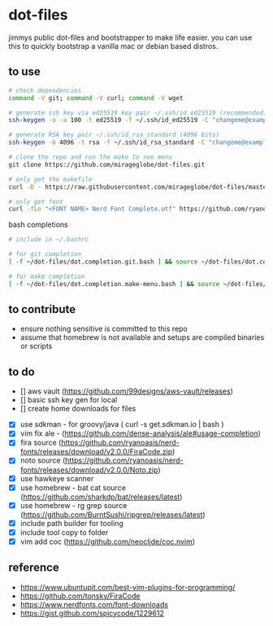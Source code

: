 # dot-files

jimmys public dot-files and bootstrapper to make life easier. you can use this
to quickly bootstrap a vanilla mac or debian based distros.

## to use

```bash
# check dependencies
command -V git; command -V curl; command -V wget

# generate ssh key via ed25519 key pair ~/.ssh/id_ed25519 (recommended)
ssh-keygen -o -a 100 -t ed25519 -f ~/.ssh/id_ed25519 -C "changeme@example.com"

# generate RSA key pair ~/.ssh/id_rsa_standard (4096 bits)
ssh-keygen -b 4096 -t rsa -f ~/.ssh/id_rsa_standard -C "changeme@example.com"

# clone the repo and run the make to see menu
git clone https://github.com/mirageglobe/dot-files.git

# only get the makefile
curl -D - https://raw.githubusercontent.com/mirageglobe/dot-files/master/Makefile > ~/Makefile

# only get font
curl -fLo "<FONT NAME> Nerd Font Complete.otf" https://github.com/ryanoasis/nerd-fonts/raw/master/patched-fonts/<FONT_PATH>/complete/<FONT_NAME>%20Nerd%20Font%20Complete.otf
```

bash completions

```bash
# include in ~/.bashrc

# for git completion
[ -f ~/dot-files/dot.completion.git.bash ] && source ~/dot-files/dot.completion.git.bash

# for make completion
[ -f ~/dot-files/dot.completion.make-menu.bash ] && source ~/dot-files/dot.completion.make-menu.bash
```

## to contribute

- ensure nothing sensitive is committed to this repo
- assume that homebrew is not available and setups are compiled binaries or scripts

## to do

- [] aws vault (<https://github.com/99designs/aws-vault/releases>)
- [] basic ssh key gen for local
- [] create home downloads for files
- [x] use sdkman - for groovy/java ( curl -s get.sdkman.io | bash )
- [x] vim fix ale - (<https://github.com/dense-analysis/ale#usage-completion>)
- [x] fira source (<https://github.com/ryanoasis/nerd-fonts/releases/download/v2.0.0/FiraCode.zip>)
- [x] noto source (<https://github.com/ryanoasis/nerd-fonts/releases/download/v2.0.0/Noto.zip>)
- [x] use hawkeye scanner
- [x] use homebrew - bat cat source (<https://github.com/sharkdp/bat/releases/latest>)
- [x] use homebrew - rg grep source (<https://github.com/BurntSushi/ripgrep/releases/latest>)
- [x] include path builder for tooling
- [x] include tool copy to folder
- [x] vim add coc (<https://github.com/neoclide/coc.nvim>)

## reference

- <https://www.ubuntupit.com/best-vim-plugins-for-programming/>
- <https://github.com/tonsky/FiraCode>
- <https://www.nerdfonts.com/font-downloads>
- <https://gist.github.com/spicycode/1229612>
